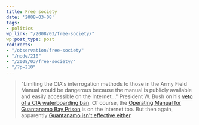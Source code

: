 ```yaml
---
title: Free society
date: '2008-03-08'
tags:
- politics
wp_link: "/2008/03/free-society/"
wp:post_type: post
redirects:
- "/observation/free-society"
- "/node/210"
- "/2008/03/free-society/"
- "/?p=210"
---
```


> "Limiting the CIA's interrogation methods to those in the Army Field Manual would be dangerous because the manual is publicly available and easily accessible on the Internet..."
President W. Bush on his [veto of a CIA waterboarding ban](http://www.washingtonpost.com/wp-dyn/content/article/2008/03/08/AR2008030800304.html?hpid=topnews). Of course, the [Operating Manual for Guantanamo Bay Prison](http://www.wikileaks.org/wiki/Camp_Delta_Standard_Operating_Procedure) is on the internet too. But then again, apparently [Guantanamo isn't effective either](http://www.nytimes.com/2006/10/19/opinion/19thu1.html).
